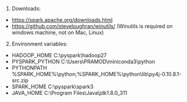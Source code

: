 1. Downloads:
- https://spark.apache.org/downloads.html
- https://github.com/steveloughran/winutils/   (Winutils is required on windows machine, not on Mac, Linux)

2. Environment variables:
- HADOOP_HOME C:\pyspark\hadoop27
- PYSPARK_PYTHON C:\Users\PRAMOD\miniconda3\python
- PYTHONPATH %SPARK_HOME%\python;%SPARK_HOME%\python\lib\py4j-0.10.8.1-src.zip
- SPARK_HOME C:\pyspark\spark3
- JAVA_HOME C:\Program Files\Java\jdk1.8.0_311
